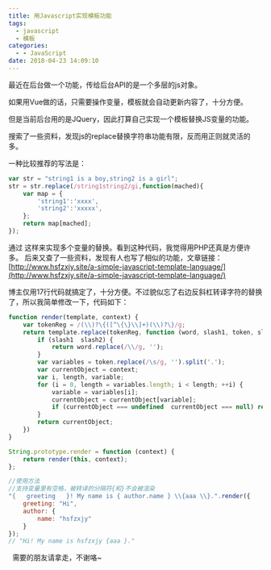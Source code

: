 ```yaml
---
title: 用Javascript实现模板功能
tags:
  - javascript
  - 模板
categories:
  - - JavaScript
date: 2018-04-23 14:09:10
---
```

最近在后台做一个功能，传给后台API的是一个多层的js对象。 

如果用Vue做的话，只需要操作变量，模板就会自动更新内容了，十分方便。 

但是当前后台用的是JQuery，因此打算自己实现一个模板替换JS变量的功能。 

搜索了一些资料，发现js的replace替换字符串功能有限，反而用正则就灵活的多。 

一种比较推荐的写法是：

```javascript
var str = "string1 is a boy,string2 is a girl";
str = str.replace(/string1string2/gi,function(mached){
    var map = {
        'string1':'xxxx',
        'string2':'xxxxx',
    };
    return map[mached];
});
```

通过 这样来实现多个变量的替换。看到这种代码，我觉得用PHP还真是方便许多。 后来又查了一些资料，发现有人也写了相似的功能，文章链接： [http://www.hsfzxjy.site/a-simple-javascript-template-language/](http://www.hsfzxjy.site/a-simple-javascript-template-language/) 

博主仅用17行代码就搞定了，十分方便。不过貌似忘了右边反斜杠转译字符的替换了，所以我简单修改一下，代码如下：

```javascript
function render(template, context) {
    var tokenReg = /(\\)?\{([^\{\}\\]+)(\\)?\}/g;
    return template.replace(tokenReg, function (word, slash1, token, slash2) {
        if (slash1  slash2) {
            return word.replace(/\\/g, '');
        }
        var variables = token.replace(/\s/g, '').split('.');
        var currentObject = context;
        var i, length, variable;
        for (i = 0, length = variables.length; i < length; ++i) {
            variable = variables[i];
            currentObject = currentObject[variable];
            if (currentObject === undefined  currentObject === null) return '';
        }
        return currentObject;
    })
}

String.prototype.render = function (context) {
    return render(this, context);
};

//使用方法
//支持变量里有空格，被转译的分隔符{和}不会被渲染
"{   greeting   }! My name is { author.name } \\{aaa \\}.".render({
    greeting: "Hi",
    author: {
        name: "hsfzxjy"
    }
});
// "Hi! My name is hsfzxjy {aaa }."
```

  需要的朋友请拿走，不谢咯~
